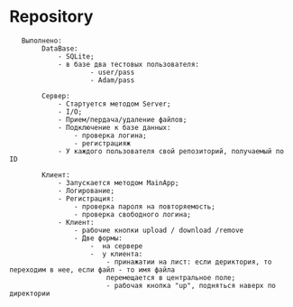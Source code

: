 # Repository


       Выполнено:
            DataBase:
                - SQLite;
                - в базе два тестовых пользователя:
                        - user/pass
                        - Adam/pass

            Сервер:
                - Стартуется методом Server;
                - I/O;
                - Прием/пердача/удаление файлов;
                - Подключение к базе данных:
                    - проверка логина;
                    - регистрацияж
                - У каждого пользователя свой репозиторий, получаемый по ID

            Клиент:
                - Запускается методом MainApp;
                - Логирование;
                - Регистрация:
                    - проверка пароля на повторяемость;
                    - проверка свободного логина;
                - Клиент:
                    - рабочие кнопки upload / download /remove
                    - Две формы:
                        -  на сервере
                        -  у клиента:
                            - принажатии на лист: если дериктория, то переходим в нее, если файл - то имя файла
                            перемещается в центральное поле;
                            - рабочая кнопка "up", подняться наверх по директории


